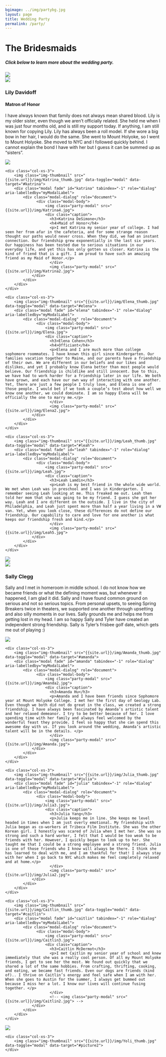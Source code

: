 ```yaml
---
bgimage: ../img/partybg.jpg
layout: page
title: Wedding Party
permalink: /party/
---
```


<h1>The Bridesmaids</h1>
<h5>Click below to learn more about the wedding party.</h3>
<div class="row">
    <div class="col-xs-3">
        <img class="img-thumbnail" src="{{site.url}}/img/Lily_thumb.jpg" data-toggle="modal" data-target="#lily">
        <div class="modal fade" id="lily" tabindex="-1" role="dialog" aria-labelledby="myModalLabel">
            <div class="modal-dialog" role="document">
                  <div class="modal-body">
                      <img class="party-modal" src="{{site.url}}/img/Lily.jpg">
                      <div class="caption">
                        <h3>Lily Davidoff</h3>
                        <h4>Matron of Honor</h4>
                        <p>I have always known that family does not always mean shared blood. Lily is my older sister, even though we aren’t officially related. She held me when I was just four months old, and is still my support today. If anything, I am still known for copying Lily. Lily has always been a roll model. If she wore a big bow in her hair, I would do the same. She went to Mount Holyoke, so I went to Mount Holyoke. She moved to NYC and I followed quickly behind. I cannot explain the bond I have with her but I guess it can be summed up as “sisters”.</p>
                        </div>
                        <img class="party-modal" src="{{site.url}}/img/Lily2.jpg">
                </div>
            </div>
        </div>
    </div>

    <div class="col-xs-3">
        <img class="img-thumbnail" src="{{site.url}}/img/Katrina_thumb.jpg" data-toggle="modal" data-target="#katrina">
        <div class="modal fade" id="katrina" tabindex="-1" role="dialog" aria-labelledby="myModalLabel">
            <div class="modal-dialog" role="document">
                  <div class="modal-body">
                      <img class="party-modal" src="{{site.url}}/img/Katrina4.jpg">
                      <div class="caption">
                        <h3>Katrina DeSimone</h3>
                        <h4>Maid of Honor</h4>
                        <p>I met Katrina my senior year of college. I had seen her from afar in the cafeteria, and for some strange reason thought our paths would never cross. When they did, we had an instant connection. Our friendship grew exponentially in the last six years. Our happiness has been tested due to serious situations in our everyday life, and yet this has only gotten us closer. Katrina is the kind of friend that is a gift. I am proud to have such an amazing friend as my Maid of Honor.</p>
                        </div>
                        <img class="party-modal" src="{{site.url}}/img/Katrina2.jpg">
                </div>
            </div>
        </div>
    </div>

    <div class="col-xs-3">
        <img class="img-thumbnail" src="{{site.url}}/img/Elena_thumb.jpg" data-toggle="modal" data-target="#elena">
        <div class="modal fade" id="elena" tabindex="-1" role="dialog" aria-labelledby="myModalLabel">
            <div class="modal-dialog" role="document">
                  <div class="modal-body">
                      <img class="party-modal" src="{{site.url}}/img/Elena.jpg">
                      <div class="caption">
                        <h3>Elena Cohen</h3>
                        <h4>Officiant</h4>
                        <p>Elena and I are much more than college sophomore roommates. I have known this girl since Kindergarten. Our families vacation together to Maine, and our parents have a friendship of their own. We are different in our beliefs and our likes and dislikes, and yet I probably know Elena better than most people would believe. Our friendship is childlike and still innocent. Due to this, we have had to work harder for a friendship later in our life. We both have grown, and each have our own way of interacting with one another. Yet, there are just a few people I truly love, and Elena is one of those people. I would bet if we took a couple’s test about how well we know one another, we could dominate. I am so happy Elena will be officially the one to marry me.</p>
                        </div>
                        <img class="party-modal" src="{{site.url}}/img/Elena2.jpg">
                </div>
            </div>
        </div>
    </div>

    <div class="col-xs-3">
        <img class="img-thumbnail" src="{{site.url}}/img/Leah_thumb.jpg" data-toggle="modal" data-target="#leah">
        <div class="modal fade" id="leah" tabindex="-1" role="dialog" aria-labelledby="myModalLabel">
            <div class="modal-dialog" role="document">
                  <div class="modal-body">
                      <img class="party-modal" src="{{site.url}}/img/Leah.jpg">
                      <div class="caption">
                        <h3>Leah Lamdin</h3>
                        <p>Leah is my best friend in the whole wide world. We met when Leah was in preschool and I was in Kindergarten. I remember seeing Leah looking at me. This freaked me out. Leah then told her mom that she was going to be my friend. I guess she got her way. Leah and I are different on the outside. I live in the city of Philadelphia, and Leah just spent more than half a year living in a VW van. Yet, when you look close, these differences do not define our friendship. Our capability to care and love for one another is what keeps our friendship fresh and kind.</p>
                        </div>
                        <img class="party-modal" src="{{site.url}}/img/Leah5.jpg">
                </div>
            </div>
        </div>
    </div>
</div>

<div class="row">
    <div class="col-xs-3">
        <img class="img-thumbnail" src="{{site.url}}/img/Sally_thumb.jpg" data-toggle="modal" data-target="#sally">
        <div class="modal fade" id="sally" tabindex="-1" role="dialog" aria-labelledby="myModalLabel">
            <div class="modal-dialog" role="document">
                  <div class="modal-body">
                      <img class="party-modal" src="{{site.url}}/img/Sally4.jpg">
                      <div class="caption">
                        <h3>Sally Clegg</h3>
                        <p>Sally and I met in homeroom in middle school. I do not know how we became friends or what the defining moment was, but whenever it happened, I am glad it did. Sally and I have found common ground on serious and not so serious topics. From personal upsets, to seeing Spring Breakers twice in theaters, we supported one another through upsetting and also silly moments in our lives. Sally grounds me and helps me from getting lost in my head. I am so happy Sally and Tyler have created an independent strong friendship. Sally is Tyler’s frisbee golf date, which gets me out of playing :)</p>
                        </div>
                        <img class="party-modal" src="{{site.url}}/img/Sally.jpg">
                </div>
            </div>
        </div>
    </div>

    <div class="col-xs-3">
        <img class="img-thumbnail" src="{{site.url}}/img/Amanda_thumb.jpg" data-toggle="modal" data-target="#amanda">
        <div class="modal fade" id="amanda" tabindex="-1" role="dialog" aria-labelledby="myModalLabel">
            <div class="modal-dialog" role="document">
                  <div class="modal-body">
                      <img class="party-modal" src="{{site.url}}/img/Amanda2.jpg">
                      <div class="caption">
                        <h3>Amanda Hu</h3>
                        <p>Amanda and I have been friends since Sophomore year at Mount Holyoke College. I met her the first day of Geology Lab. Even though we both did not do great in the class, we created a strong friendship. I have always been fascinated by Amanda’s artistic talent and her relaxed demeanor. I try to be better because of her. I love spending time with her family and always feel welcomed by the wonderful feast they provide. I feel so happy that she can spend this awesome day with us. If you look around the wedding, Amanda’s artistic talent will be in the details. </p>
                        </div>
                        <img class="party-modal" src="{{site.url}}/img/Amanda.jpg">
                </div>
            </div>
        </div>
    </div>

    <div class="col-xs-3">
        <img class="img-thumbnail" src="{{site.url}}/img/Julia_thumb.jpg" data-toggle="modal" data-target="#julia">
        <div class="modal fade" id="julia" tabindex="-1" role="dialog" aria-labelledby="myModalLabel">
            <div class="modal-dialog" role="document">
                  <div class="modal-body">
                      <img class="party-modal" src="{{site.url}}/img/Julia3.jpg">
                      <div class="caption">
                        <h3>Julia Yang</h3>
                        <p>Julia keeps me in line. She keeps me level headed in times when I am just overly emotional. My friendship with Julia began as co-workers at Tribeca Film Institute. She was the other Korean girl. I honestly was scared of Julia when I met her. She was so strong and such a hard worker, I felt that I would be too weak to be friends with her. However, I quickly began to look up to her. She taught me that I could be a strong employee and a strong friend. Julia is one of those friends who I know will always be there. I think she has learned to deal with me, and I am thankful for that! I always stay with her when I go back to NYC which makes me feel completely relaxed and at home.</p>
                        </div>
                        <img class="party-modal" src="{{site.url}}/img/Julia2.jpg">
                </div>
            </div>
        </div>
    </div>

    <div class="col-xs-3">
        <img class="img-thumbnail" src="{{site.url}}/img/Caitlin_thumb.jpg" data-toggle="modal" data-target="#caitlin">
        <div class="modal fade" id="caitlin" tabindex="-1" role="dialog" aria-labelledby="myModalLabel">
            <div class="modal-dialog" role="document">
                  <div class="modal-body">
                      <img class="party-modal" src="{{site.url}}/img/Caitlin3.jpg">
                      <div class="caption">
                        <h3>Caitlin McDermot</h3>
                        <p>I met Caitlin my senior year of school and knew immediately that she was a really cool person. Of all my Mount Holyoke friends, I get to see her the most. We found out quickly that we shared a lot of the same hobbies. From crafting, thrifting, cooking, and eating, we became fast friends. Even our dogs are friends (kind of).. I thrive on Caitlin’s energy and feel safe when I am with her. When she goes to Austin for the summer, I always get bummed out because I miss her a lot. I know our lives will continue fusing together. </p>
                        </div>
                        <!-- <img class="party-modal" src="{{site.url}}/img/Caitlin2.jpg"> -->
                </div>
            </div>
        </div>
    </div>
</div>

<div class="row">
    <div class="col-xs-3">
        <img class="img-thumbnail" src="{{site.url}}/img/Laura_thumb.jpg" data-toggle="modal" data-target="#picture1">
    </div>

    <div class="col-xs-3">
        <img class="img-thumbnail" src="{{site.url}}/img/Yoli_thumb.jpg" data-toggle="modal" data-target="#picture2">
    </div>
</div>
